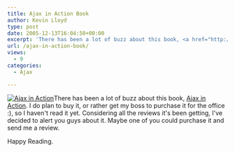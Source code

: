 ```yaml
---
title: Ajax in Action Book
author: Kevin Lloyd
type: post
date: 2005-12-13T16:04:50+00:00
excerpt: 'There has been a lot of buzz about this book, <a href="http://www.amazon.com/exec/obidos/redirect?tag=bazwebdevelop-20%26link_code=xm2%26camp=2025%26creative=165953%26path=http://www.amazon.com/gp/redirect.html%253fASIN=1932394613%2526tag=bazwebdevelop-20%2526lcode=xm2%2526cID=2025%2526ccmID=165953%2526location=/o/ASIN/1932394613%25253FSubscriptionId=0EMV44A9A5YT1RVDGZ82" title="View product details at Amazon">Ajax in Action</a>.'
url: /ajax-in-action-book/
views:
  - 9
categories:
  - Ajax

---
```

[![Ajax in Action][1]][2]There has been a lot of buzz about this book, [Ajax in Action][2]. I do plan to buy it, or rather get my boss to purchase it for the office :), so I haven't read it yet. Considering all the reviews it's been getting, I've decided to alert you guys about it. Maybe one of you could purchase it and send me a review.

Happy Reading.

 [1]: http://images.amazon.com/images/P/1932394613.01._SCTHUMBZZZ_.jpg
 [2]: http://www.amazon.com/exec/obidos/redirect?tag=bazwebdevelop-20%26link_code=xm2%26camp=2025%26creative=165953%26path=http://www.amazon.com/gp/redirect.html%253fASIN=1932394613%2526tag=bazwebdevelop-20%2526lcode=xm2%2526cID=2025%2526ccmID=165953%2526location=/o/ASIN/1932394613%25253FSubscriptionId=0EMV44A9A5YT1RVDGZ82 "View product details at Amazon"